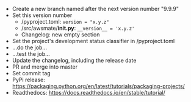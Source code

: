 * Create a new branch named after the next version number "9.9.9"
* Set this version number 
    - /pyproject.toml: `version = "x.y.z"`
    - /src/awsmate/__init.py__: `__version__ = 'x.y.z'`
    - Changelog: new empty section
* Set the project's development status classifier in /pyproject.toml
* ...do the job...
* ...test the job...
* Update the changelog, including the release date
* PR and merge into master
* Set commit tag
* PyPi release: https://packaging.python.org/en/latest/tutorials/packaging-projects/
* Readthedocs: https://docs.readthedocs.io/en/stable/tutorial/
